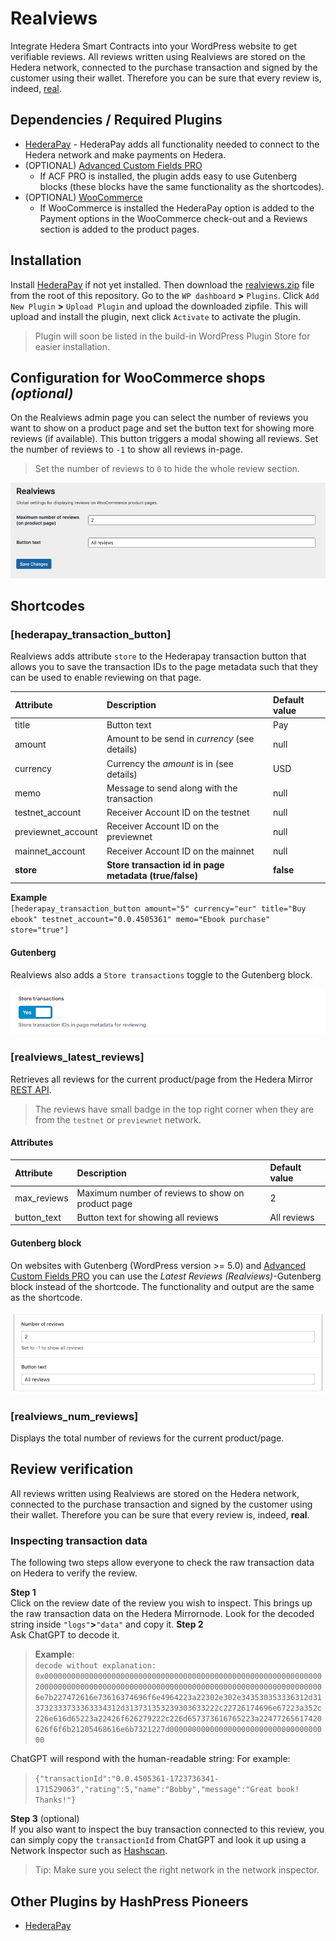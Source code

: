 # Realviews

Integrate Hedera Smart Contracts into your WordPress website to get verifiable reviews. All reviews written using Realviews are stored on the Hedera network, connected to the purchase transaction and signed by the customer using their wallet. Therefore you can be sure that every review is, indeed, [real](https://github.com/louweal/hellofuturehackathon/tree/master/hederapay#review-verification).

## Dependencies / Required Plugins

-   [HederaPay](https://github.com/louweal/hellofuturehackathon/tree/master/hederapay#readme) - HederaPay adds all functionality needed to connect to the Hedera network and make payments on Hedera.
-   (OPTIONAL) [Advanced Custom Fields PRO](https://www.advancedcustomfields.com/pro/)
    -   If ACF PRO is installed, the plugin adds easy to use Gutenberg blocks (these blocks have the same functionality as the shortcodes).
-   (OPTIONAL) [WooCommerce](https://woocommerce.com/)
    -   If WooCommerce is installed the HederaPay option is added to the Payment options in the WooCommerce check-out and a Reviews section is added to the product pages.

## Installation

Install [HederaPay](https://github.com/louweal/hellofuturehackathon/tree/master/hederapay#readme) if not yet installed. Then download the [realviews.zip](https://github.com/louweal/hellofuturehackathon/blob/master/realviews.zip) file from the root of this repository. Go to the `WP dashboard` **>** `Plugins`. Click `Add New Plugin` **>** `Upload Plugin` and upload the downloaded zipfile. This will upload and install the plugin, next click `Activate` to activate the plugin.

> Plugin will soon be listed in the build-in WordPress Plugin Store for easier installation.

## Configuration for WooCommerce shops _(optional)_

On the Realviews admin page you can select the number of reviews you want to show on a product page and set the button text for showing more reviews (if available). This button triggers a modal showing all reviews. Set the number of reviews to `-1` to show all reviews in-page.

> Set the number of reviews to `0` to hide the whole review section.

![Realviews Admin Settings](https://github.com/louweal/hellofuturehackathon/blob/master/realviews/assets/admin.png)

## Shortcodes

### [hederapay_transaction_button]

Realviews adds attribute `store` to the Hederapay transaction button that allows you to save the transaction IDs to the page metadata such that they can be used to enable reviewing on that page.

| Attribute          | Description                                            | Default value |
| :----------------- | :----------------------------------------------------- | :------------ |
| title              | Button text                                            | Pay           |
| amount             | Amount to be send in _currency_ (see details)          | null          |
| currency           | Currency the _amount_ is in (see details)              | USD           |
| memo               | Message to send along with the transaction             | null          |
| testnet_account    | Receiver Account ID on the testnet                     | null          |
| previewnet_account | Receiver Account ID on the previewnet                  | null          |
| mainnet_account    | Receiver Account ID on the mainnet                     | null          |
| **store**          | **Store transaction id in page metadata (true/false)** | **false**     |

**Example**  
`[hederapay_transaction_button amount="5" currency="eur" title="Buy ebook" testnet_account="0.0.4505361" memo="Ebook purchase" store="true"]`

#### Gutenberg

Realviews also adds a `Store transactions` toggle to the Gutenberg block.

![Store transactions](https://github.com/louweal/hellofuturehackathon/blob/master/realviews/assets/store-transactions.png)

### [realviews_latest_reviews]

Retrieves all reviews for the current product/page from the Hedera Mirror [REST API](https://docs.hedera.com/hedera/sdks-and-apis/rest-api).

> The reviews have small badge in the top right corner when they are from the `testnet` or `previewnet` network.

#### Attributes

| Attribute   | Description                                       | Default value |
| :---------- | :------------------------------------------------ | :------------ |
| max_reviews | Maximum number of reviews to show on product page | 2             |
| button_text | Button text for showing all reviews               | All reviews   |

#### Gutenberg block

On websites with Gutenberg (WordPress version >= 5.0) and [Advanced Custom Fields PRO](https://www.advancedcustomfields.com/pro/) you can use the _Latest Reviews (Realviews)_-Gutenberg block instead of the shortcode. The functionality and output are the same as the shortcode.

![Gutenberg block](https://github.com/louweal/hellofuturehackathon/blob/master/realviews/assets/gutenberg-block.png)

### [realviews_num_reviews]

Displays the total number of reviews for the current product/page.

## Review verification

All reviews written using Realviews are stored on the Hedera network, connected to the purchase transaction and signed by the customer using their wallet. Therefore you can be sure that every review is, indeed, **real**.

### Inspecting transaction data

The following two steps allow everyone to check the raw transaction data on Hedera to verify the review.

**Step 1**  
Click on the review date of the review you wish to inspect. This brings up the raw transaction data on the Hedera Mirrornode. Look for the decoded string inside `"logs"`**>**`"data"` and copy it.
**Step 2**  
Ask ChatGPT to decode it.

> **Example**:  
> `decode without explanation: 0x0000000000000000000000000000000000000000000000000000000000000020000000000000000000000000000000000000000000000000000000000000006e7b227472616e73616374696f6e4964223a22302e302e343530353336312d313732333733363334312d313731353239303633222c22726174696e67223a352c226e616d65223a22426f626279222c226d657373616765223a22477265617420626f6f6b21205468616e6b7321227d000000000000000000000000000000000000`

ChatGPT will respond with the human-readable string: For example:

> `{"transactionId":"0.0.4505361-1723736341-171529063","rating":5,"name":"Bobby","message":"Great book! Thanks!"}`

**Step 3** (optional)  
If you also want to inspect the buy transaction connected to this review, you can simply copy the `transactionId` from ChatGPT and look it up using a Network Inspector such as [Hashscan](https://hashscan.io/).

> Tip: Make sure you select the right network in the network inspector.

## Other Plugins by HashPress Pioneers

-   [HederaPay](https://github.com/louweal/hellofuturehackathon/tree/master/hederapay)
